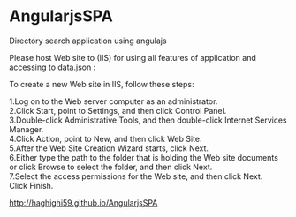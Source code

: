 # AngularjsSPA
Directory search application using angulajs

Please host Web site to (IIS) for using all features of application and accessing to data.json :

To create a new Web site in IIS, follow these steps:

1.Log on to the Web server computer as an administrator.<br>
2.Click Start, point to Settings, and then click Control Panel.<br>
3.Double-click Administrative Tools, and then double-click Internet Services Manager.<br>
4.Click Action, point to New, and then click Web Site.<br>
5.After the Web Site Creation Wizard starts, click Next. <br>
6.Either type the path to the folder that is holding the Web site documents or click Browse to select the folder, and then click Next.<br>
7.Select the access permissions for the Web site, and then click Next.<br>
Click Finish.

http://haghighi59.github.io/AngularjsSPA
